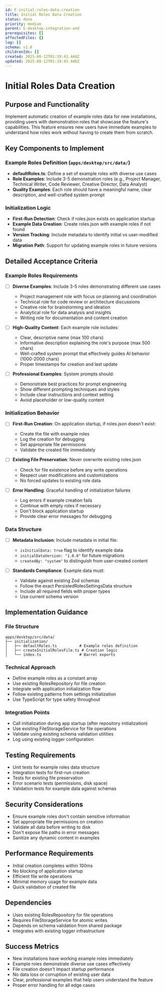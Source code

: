 ```yaml
---
id: F-initial-roles-data-creation
title: Initial Roles Data Creation
status: done
priority: medium
parent: E-desktop-integration-and
prerequisites: []
affectedFiles: {}
log: []
schema: v1.0
childrenIds: []
created: 2025-08-12T01:19:43.446Z
updated: 2025-08-12T01:19:43.446Z
---
```


# Initial Roles Data Creation

## Purpose and Functionality

Implement automatic creation of example roles data for new installations, providing users with demonstration roles that showcase the feature's capabilities. This feature ensures new users have immediate examples to understand how roles work without having to create them from scratch.

## Key Components to Implement

### Example Roles Definition (`apps/desktop/src/data/`)

- **defaultRoles.ts**: Define a set of example roles with diverse use cases
- **Role Examples**: Include 3-5 demonstration roles (e.g., Project Manager, Technical Writer, Code Reviewer, Creative Director, Data Analyst)
- **Quality Examples**: Each role should have a meaningful name, clear description, and well-crafted system prompt

### Initialization Logic

- **First-Run Detection**: Check if roles.json exists on application startup
- **Example Data Creation**: Create roles.json with example roles if not found
- **Version Tracking**: Include metadata to identify initial vs user-modified data
- **Migration Path**: Support for updating example roles in future versions

## Detailed Acceptance Criteria

### Example Roles Requirements

- [ ] **Diverse Examples**: Include 3-5 roles demonstrating different use cases
  - Project management role with focus on planning and coordination
  - Technical role for code review or architecture discussions
  - Creative role for brainstorming and ideation
  - Analytical role for data analysis and insights
  - Writing role for documentation and content creation

- [ ] **High-Quality Content**: Each example role includes:
  - Clear, descriptive name (max 100 chars)
  - Informative description explaining the role's purpose (max 500 chars)
  - Well-crafted system prompt that effectively guides AI behavior (1000-2000 chars)
  - Proper timestamps for creation and last update

- [ ] **Professional Examples**: System prompts should:
  - Demonstrate best practices for prompt engineering
  - Show different prompting techniques and styles
  - Include clear instructions and context setting
  - Avoid placeholder or low-quality content

### Initialization Behavior

- [ ] **First-Run Creation**: On application startup, if roles.json doesn't exist:
  - Create the file with example roles
  - Log the creation for debugging
  - Set appropriate file permissions
  - Validate the created file immediately

- [ ] **Existing File Preservation**: Never overwrite existing roles.json
  - Check for file existence before any write operations
  - Respect user modifications and customizations
  - No forced updates to existing role data

- [ ] **Error Handling**: Graceful handling of initialization failures
  - Log errors if example creation fails
  - Continue with empty roles if necessary
  - Don't block application startup
  - Provide clear error messages for debugging

### Data Structure

- [ ] **Metadata Inclusion**: Include metadata in initial file:
  - `isInitialData: true` flag to identify example data
  - `initialDataVersion: "1.0.0"` for future migrations
  - `createdBy: "system"` to distinguish from user-created content

- [ ] **Standards Compliance**: Example data must:
  - Validate against existing Zod schemas
  - Follow the exact PersistedRolesSettingsData structure
  - Include all required fields with proper types
  - Use current schema version

## Implementation Guidance

### File Structure

```
apps/desktop/src/data/
├── initialization/
│   ├── defaultRoles.ts          # Example roles definition
│   ├── createInitialRolesFile.ts # Creation logic
│   └── index.ts                 # Barrel exports
```

### Technical Approach

- Define example roles as a constant array
- Use existing RolesRepository for file creation
- Integrate with application initialization flow
- Follow existing patterns from settings initialization
- Use TypeScript for type safety throughout

### Integration Points

- Call initialization during app startup (after repository initialization)
- Use existing FileStorageService for file operations
- Validate using existing schema validation utilities
- Log using existing logger configuration

## Testing Requirements

- Unit tests for example roles data structure
- Integration tests for first-run creation
- Tests for existing file preservation
- Error scenario tests (permissions, disk space)
- Validation tests for example data against schemas

## Security Considerations

- Ensure example roles don't contain sensitive information
- Set appropriate file permissions on creation
- Validate all data before writing to disk
- Don't expose file paths in error messages
- Sanitize any dynamic content in examples

## Performance Requirements

- Initial creation completes within 100ms
- No blocking of application startup
- Efficient file write operations
- Minimal memory usage for example data
- Quick validation of created file

## Dependencies

- Uses existing RolesRepository for file operations
- Requires FileStorageService for atomic writes
- Depends on schema validation from shared package
- Integrates with existing logger infrastructure

## Success Metrics

- New installations have working example roles immediately
- Example roles demonstrate diverse use cases effectively
- File creation doesn't impact startup performance
- No data loss or corruption of existing user data
- Clear, professional examples that help users understand the feature
- Proper error handling for all edge cases
